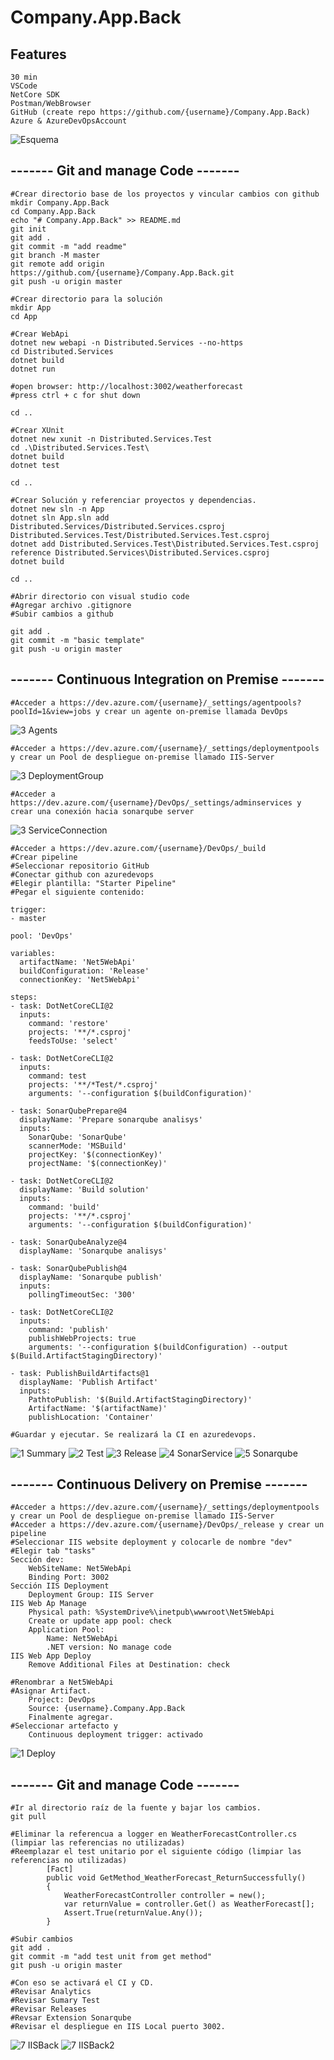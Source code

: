 # Company.App.Back
## Features
```
30 min
VSCode
NetCore SDK
Postman/WebBrowser
GitHub (create repo https://github.com/{username}/Company.App.Back)
Azure & AzureDevOpsAccount
```
![Esquema](https://user-images.githubusercontent.com/1031887/126097194-d9148b5f-4854-471b-b374-b328f97c4822.png)

##  -------  Git and manage Code  -------

```
#Crear directorio base de los proyectos y vincular cambios con github
mkdir Company.App.Back
cd Company.App.Back
echo "# Company.App.Back" >> README.md
git init
git add .
git commit -m "add readme"
git branch -M master
git remote add origin https://github.com/{username}/Company.App.Back.git
git push -u origin master

#Crear directorio para la solución
mkdir App
cd App

#Crear WebApi
dotnet new webapi -n Distributed.Services --no-https
cd Distributed.Services
dotnet build
dotnet run

#open browser: http://localhost:3002/weatherforecast
#press ctrl + c for shut down

cd ..

#Crear XUnit
dotnet new xunit -n Distributed.Services.Test
cd .\Distributed.Services.Test\
dotnet build
dotnet test

cd ..

#Crear Solución y referenciar proyectos y dependencias.
dotnet new sln -n App
dotnet sln App.sln add Distributed.Services/Distributed.Services.csproj Distributed.Services.Test/Distributed.Services.Test.csproj
dotnet add Distributed.Services.Test\Distributed.Services.Test.csproj reference Distributed.Services\Distributed.Services.csproj
dotnet build

cd ..

#Abrir directorio con visual studio code
#Agregar archivo .gitignore
#Subir cambios a github

git add .
git commit -m "basic template"
git push -u origin master
```

##  -------  Continuous Integration on Premise  -------
```
#Acceder a https://dev.azure.com/{username}/_settings/agentpools?poolId=1&view=jobs y crear un agente on-premise llamada DevOps
```
![3 Agents](https://user-images.githubusercontent.com/1031887/127592369-545251d2-2908-40f9-8917-72550af66632.PNG)
```
#Acceder a https://dev.azure.com/{username}/_settings/deploymentpools y crear un Pool de despliegue on-premise llamado IIS-Server
```
![3 DeploymentGroup](https://user-images.githubusercontent.com/1031887/127592393-59a2daef-1588-434b-80bb-e45843d1f489.PNG)
```
#Acceder a https://dev.azure.com/{username}/DevOps/_settings/adminservices y crear una conexión hacia sonarqube server
```
![3 ServiceConnection](https://user-images.githubusercontent.com/1031887/127592788-1c501b2b-928b-4798-9ad7-e483d8dbec8f.PNG)
```
#Acceder a https://dev.azure.com/{username}/DevOps/_build
#Crear pipeline
#Seleccionar repositorio GitHub
#Conectar github con azuredevops
#Elegir plantilla: "Starter Pipeline"
#Pegar el siguiente contenido:

trigger:
- master

pool: 'DevOps'

variables:
  artifactName: 'Net5WebApi'
  buildConfiguration: 'Release'
  connectionKey: 'Net5WebApi'

steps:
- task: DotNetCoreCLI@2
  inputs:
    command: 'restore'
    projects: '**/*.csproj'
    feedsToUse: 'select'

- task: DotNetCoreCLI@2
  inputs:
    command: test
    projects: '**/*Test/*.csproj'
    arguments: '--configuration $(buildConfiguration)'

- task: SonarQubePrepare@4
  displayName: 'Prepare sonarqube analisys'
  inputs:
    SonarQube: 'SonarQube'
    scannerMode: 'MSBuild'
    projectKey: '$(connectionKey)'
    projectName: '$(connectionKey)'

- task: DotNetCoreCLI@2
  displayName: 'Build solution'
  inputs:
    command: 'build'
    projects: '**/*.csproj'
    arguments: '--configuration $(buildConfiguration)'

- task: SonarQubeAnalyze@4
  displayName: 'Sonarqube analisys'

- task: SonarQubePublish@4
  displayName: 'Sonarqube publish'
  inputs:
    pollingTimeoutSec: '300'

- task: DotNetCoreCLI@2
  inputs:
    command: 'publish'
    publishWebProjects: true
    arguments: '--configuration $(buildConfiguration) --output $(Build.ArtifactStagingDirectory)'

- task: PublishBuildArtifacts@1
  displayName: 'Publish Artifact'
  inputs:
    PathtoPublish: '$(Build.ArtifactStagingDirectory)'
    ArtifactName: '$(artifactName)'
    publishLocation: 'Container'
	
#Guardar y ejecutar. Se realizará la CI en azuredevops.
```
![1 Summary](https://user-images.githubusercontent.com/1031887/127592354-452c14fe-f1a2-4852-b1cd-0b4ef42386b1.PNG)
![2 Test](https://user-images.githubusercontent.com/1031887/127592364-f71c8398-e384-4ed2-861a-d4b38a42b850.PNG)
![3 Release](https://user-images.githubusercontent.com/1031887/127592407-baa18d83-7284-4675-93bc-b26aaf0f19a5.PNG)
![4 SonarService](https://user-images.githubusercontent.com/1031887/127592415-100c21e4-0cdc-423e-90f1-08798aa27ec9.PNG)
![5 Sonarqube](https://user-images.githubusercontent.com/1031887/127592422-139a525a-b79a-4bf7-bf93-a9253873fd1f.PNG)

##  -------  Continuous Delivery on Premise  -------
```
#Acceder a https://dev.azure.com/{username}/_settings/deploymentpools y crear un Pool de despliegue on-premise llamado IIS-Server
#Acceder a https://dev.azure.com/{username}/DevOps/_release y crear un pipeline
#Seleccionar IIS website deployment y colocarle de nombre "dev"
#Elegir tab "tasks"
Sección dev:
	WebSiteName: Net5WebApi
	Binding Port: 3002
Sección IIS Deployment
	Deployment Group: IIS Server
IIS Web Ap Manage
	Physical path: %SystemDrive%\inetpub\wwwroot\Net5WebApi
	Create or update app pool: check
	Application Pool:
		Name: Net5WebApi
		.NET version: No manage code
IIS Web App Deploy
	Remove Additional Files at Destination: check
	
#Renombrar a Net5WebApi
#Asignar Artifact. 
	Project: DevOps
	Source: {username}.Company.App.Back
	Finalmente agregar.
#Seleccionar artefacto y 
	Continuous deployment trigger: activado
```
![1 Deploy](https://user-images.githubusercontent.com/1031887/127592429-5e6767a0-3749-405c-9562-fe507bae2072.PNG)


##  -------  Git and manage Code  -------
```
#Ir al directorio raíz de la fuente y bajar los cambios.
git pull

#Eliminar la referencua a logger en WeatherForecastController.cs  (limpiar las referencias no utilizadas)
#Reemplazar el test unitario por el siguiente código (limpiar las referencias no utilizadas)
        [Fact]
        public void GetMethod_WeatherForecast_ReturnSuccessfully()
        {
            WeatherForecastController controller = new();
            var returnValue = controller.Get() as WeatherForecast[];
            Assert.True(returnValue.Any());
        }

#Subir cambios
git add .
git commit -m "add test unit from get method"
git push -u origin master

#Con eso se activará el CI y CD.
#Revisar Analytics
#Revisar Sumary Test
#Revisar Releases
#Revsar Extension Sonarqube
#Revisar el despliegue en IIS Local puerto 3002.
```
![7 IISBack](https://user-images.githubusercontent.com/1031887/127593339-11002288-7e3c-4031-8a82-b5b6573aa280.PNG)
![7 IISBack2](https://user-images.githubusercontent.com/1031887/127593524-8c469d59-5600-475c-933b-c4682ba0abe1.PNG)
